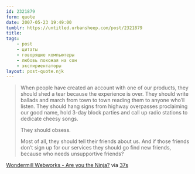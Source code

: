```yaml
---
id: 2321879
form: quote
date: 2007-05-23 19:49:00
tumblr: https://untitled.urbansheep.com/post/2321879
title: 
tags:
    - post
    - цитаты
    - говорящие компьютеры
    - любовь похожая на сон
    - экспириентаторы
layout: post-quote.njk
---
```


<blockquote>
<p>When people have created an account with one of our products, they should shed a tear because the experience is over. They should write ballads and march from town to town reading them to anyone who&rsquo;ll listen. They should hang signs from highway overpasses proclaiming our good name, hold 3-day block parties and call up radio stations to dedicate cheesy songs.</p>

<p>They should obsess.</p>
<p>Most of all, they should tell their friends about us. And if those friends don&rsquo;t sign up for our services they should go find new friends, because who needs unsupportive friends?</p>
</blockquote>

<a href="http://www.wondermill.com/usability_ninja.html">Wondermill Webworks - Are you the Ninja?</a> via <a href="http://www.37signals.com/svn/posts/428-on-writing-sorbs-wondermill-banzai-de-bug-think-like-a-chef-oprah-speak">37s</a>
